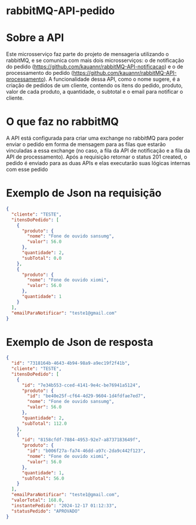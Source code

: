 # rabbitMQ-API-pedido

# Sobre a API

Este microsserviço faz parte do projeto de mensageria utilizando o rabbitMQ, e se comunica com mais dois microsserviços: o de notificação do pedido (https://github.com/kauannr/rabbitMQ-API-notificacao) e o de processamento do pedido (https://github.com/kauannr/rabbitMQ-API-processamento).
A funcionalidade dessa API, como o nome sugere, é a criação de pedidos de um cliente, contendo os itens do pedido, produto, valor de cada produto, a quantidade, o subtotal e o email para notificar o cliente.

# O que faz no rabbitMQ
A API está configurada para criar uma exchange no rabbitMQ para poder enviar o pedido em forma de mensagem para as filas que estarão vinculadas a essa exchange (no caso, a fila da API de notificação e a fila da API de processamento). Após a requisição retornar o status 201 created, o pedido é enviado para as duas APIs e elas executarão suas lógicas internas com esse pedido

# Exemplo de Json na requisição
```json
{
  "cliente": "TESTE",
  "itensDoPedido": [
    {
      "produto": {
        "nome": "Fone de ouvido sansumg",
        "valor": 56.0
      },
      "quantidade": 2,
      "subTotal": 0.0
    },
    {
      "produto": {
        "nome": "Fone de ouvido xiomi",
        "valor": 56.0
      },
      "quantidade": 1
    }
  ],
  "emailParaNotificar": "teste1@gmail.com"
}
```
# Exemplo de Json de resposta
```json
{
  "id": "7318164b-4643-4b94-98a9-a9ec19f2f41b",
  "cliente": "TESTE",
  "itensDoPedido": [
    {
      "id": "7e34b553-cced-4141-9e4c-be76941a5124",
      "produto": {
        "id": "be40e25f-cf64-4d29-9604-1d4fdfae7ed7",
        "nome": "Fone de ouvido sansumg",
        "valor": 56.0
      },
      "quantidade": 2,
      "subTotal": 112.0
    },
    {
      "id": "8158cfdf-7884-4953-92e7-a8737183649f",
      "produto": {
        "id": "b006f27a-fa74-46dd-a97c-2da9c442f123",
        "nome": "Fone de ouvido xiomi",
        "valor": 56.0
      },
      "quantidade": 1,
      "subTotal": 56.0
    }
  ],
  "emailParaNotificar": "teste1@gmail.com",
  "valorTotal": 168.0,
  "instantePedido": "2024-12-17 01:12:33",
  "statusPedido": "APROVADO"
}
```
